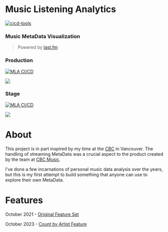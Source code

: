 # Music Listening Analytics

[![cicd-tools](https://img.shields.io/badge/ci/cd:-cicd_tools-blue)](https://github.com/cicd-tools-org/cicd-tools)

### Music MetaData Visualization

> Powered by [last.fm](https://last.fm)

### Production

[![MLA CI/CD](https://github.com/Music-Metadata-Analysis/mla/actions/workflows/ci.yml/badge.svg?branch=production)](https://github.com/Music-Metadata-Analysis/mla/actions/workflows/ci.yml)

<a href="https://www.statuscake.com" title="Website Uptime Monitoring"><img src="https://app.statuscake.com/button/index.php?Track=7031388&Days=1&Design=1" /></a>

### Stage

[![MLA CI/CD](https://github.com/Music-Metadata-Analysis/mla/actions/workflows/ci.yml/badge.svg?branch=master)](https://github.com/Music-Metadata-Analysis/mla/actions/workflows/ci.yml)

<a href="https://www.statuscake.com" title="Website Uptime Monitoring"><img src="https://app.statuscake.com/button/index.php?Track=7031389&Days=1&Design=1" /></a>

# About

This project is in part inspired by my time at the [CBC](https://cbc.ca) in Vancouver. The handling of streaming MetaData was a crucial aspect to the product created by the team at [CBC Music](https://www.cbc.ca/music).

I've done a few incarnations of personal music data analysis over the years, but this is my first attempt to build something that anyone can use to explore their own MetaData.

# Features

October 2021 - [Original Feature Set](./log/October-2021.md)

October 2023 - [Count by Artist Feature](./log/October-2023.md)
